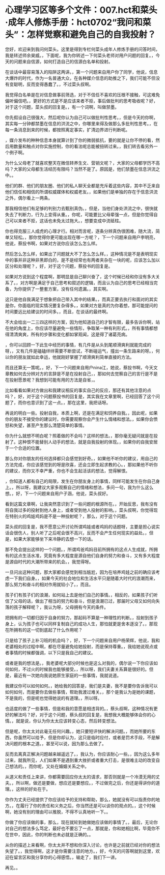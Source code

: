 # 心理学习区等多个文件：007.hct和菜头·成年人修炼手册：hct0702“我问和菜头”：怎样觉察和避免自己的自我投射？

您好，欢迎来到我问何菜头。这里是得到专栏何菜头成年人修炼手册的问答时间，我是转述师余昊威。，下面呢，我为你转述一下何菜头老师对用户问题的回复。，今天的问题来自信源，如何打造自己的信源白名单和投射。

在谈话中最容易落入的陷阱这两讲。，第一个问题来自用户你了同学，他说，信息大爆炸的时代，作为一名普通大众，在各种媒介信息的助推之下，我们可能不但没有变聪明，反而变得愚蠢了。，不过菜头叔啊。

我觉得白名单是在对信息做事前筛选，对于不信任不喜欢的压根不接触，可这难免偏听偏信吧。，更好的方式是不是应该来者不拒，事后做批判的思考吸收呢？好，对于这个问题，菜头叔的回复是。，有一个词啊，叫做禁墨。

你先假设自己很强大，然后呢你认为自己可以做批判性思考。，但是今天的你啊，其实每一分钟都禁墨在信息的洪流之中，你哪里来得及做那么多批判性思考。，在每一条消息到来的时候，都按照离定事实，扩清边界进行判断呢。

，媒介发布的种种信息本身就算计到了你的微弱抵抗，要的就是让你不停的看，然后用数量和触点对你实施控制，你的看法呢总能被扭转过来。，我们转去看另外一个例子啊。

为什么父母老了就喜欢整天在微信转养生文、营销文呢？，大家的父母都学历不高吗？大家的父母都生活经历有限吗？当然不是了。原因是，他们禁墨在信息洪流之中。。

他们的群、他们的朋友圈、他们的私人聊天全都是充斥着这些内容，其中不乏来自他们信任和相信的所谓权威媒体和权威老友。，如果他们是单独的存在于信息洪流之外，偶尔看上一两条。

那我相信他们有足够的判别力去甄别真伪。，但是，当他们身处洪流之中，很快就失去了判断力，行为上变得从重。，你呢，可能要比父母辈强一点，但是你觉得自己可以来者不拒，这话也未免太过拖大。，想要变成中流砥柱。

你也得克服三人成虎的心理才行。相对而言呢，逐条分辨真伪很困难，随大流，简单又轻松。，那你觉得你更可能出现在哪一方呢？，下一个问题来自用户李明亮，他说，蔡投书啊，如果对方说你应该怎么怎么样。

然后怎么怎么样，如果出了问题就大不了怎么怎么样。，这种情况是不是表明现实中的事并非这种非黑即白的，是不是经常也有两者夹杂在一块的呢，应该怎么加以区分和处理呢？，好，对于这个问题，蔡投书的回复是。

如果对方说到这个程度啊，那明显是自己聊兴奋了，这个时候已经和你没有多大关系了。，对方啊是满足于自己思考和叙述的逻辑，而且认为自己的思考已经相当完备，为你提供了一整套方案，没有任何遗漏。，其实啊。

这只是他自我满足于想象把自己带入其中的结果。，而真正要去执行和面对的其实是你，你面临的现实情况要复杂得多。，如果对方是真的为你着想，那可能提问的时间要远比给建议的时间多。，而且，在谈话的最终啊。

不大会给出一二三四这样的方案，因为他知道自己的才智有限，最多告诉你啊，站在他的角度上，你应该尽量避免一些情形，争取某一种有利形式。，所有事情都想得清清爽爽，所有的步骤和变化都如掌观闻，这是得了诸葛亮病。

，你可以回顾一下此生中经历的事情，有几件是从头到尾顺滑爽利就能完成的呀，，又有几件是磕磕绊绊需要不断尝试，不断碰运气，撞出一条生路来的呀。，何以你的朋友就如此幸运，他就刚好掌握了顺滑爽利简单直接的方法。

而且还算无一策呢。，好，下一个问题来自用户nina江，她说，蔡投书啊，今天文章教如何去分辨对方的言辞是不是在投射自己，，那如何去觉察自己的言行是不是在投射愿景呢？我想到可能有用的方法是自省，。

比如看看如果对方做出和我建议相反的事实自己的反应，那还有其他注意的点吗？，好，对于这个问题蔡投书的回复是，其实我在文章里啊，已经回答了这个问题了，而你也意识到了这一点。，那在这里，我把话呀。

再说的明白一些。投射自我，本质上啊，还是在满足和饲养自我。，因此呢，如果你的朋友不接受你的建议时，你需要观察你会产生什么情绪和想法。，如果你会愤怒和失望，甚至产生那么清楚简单的事情。

你为什么就想不明白呢？照着做的不会吗？这样的想法。，那你毫无疑问就是在投射了。这种恨不能替别人动手的想法，就是自我投射的体现。，如果你的自我安居于一个合适的位置。

那么你对你朋友的任何选择都只会感觉到好奇。，如果他不听你的建议，用自己的方法完成，你应该感觉到的呀是欣喜，还会立即生起求教的心。，那如果他不听你的建议，而你又不幸严重，你也不会生起活该的想法，觉得解恨。

，你知道人都有自己的局限，发生在你朋友身上的事情，同样可能发生在你自己身上。，所以呀，我建议大家多观察自己的情绪和想法，多问一句，我为什么这么想。，好，下一个问题来自用户子涵，他说，菜头叔好。

看到这篇文章啊，让我突然意识到了一些问题的根源所在。，开始反思，我有没有将自我过多的投射到他人身上，或者受到他人投射的影响。，菜头叔啊，你觉得现在特别火的鸡娃鸡妈是不是一种投射呢？，那么，对于这个问题。

菜头叔的回复是，我不愿意公开讨论所谓鸡娃或者鸡妈的话题呀，主要是担心说实话会很伤人，别人听了之后呢会很不高兴，反而不会产生任何现实的益处。，但是，如果大家能够坐下来冷静的去想一下的话。

那不免会提出这样的一个问题。，所谓鸡爸鸡妈目前所拥有的这点人生成就，所拥有的这点生活水准，究竟有多大程度是源自他们自身的努力和奋斗，又有多大程度是源自时代的大潮所带来的机会。，我觉得呀。

一旦问出这种问题，那大家都会感觉到相当尴尬，因为在培养鸡娃之前的确应该考虑一下我们自身。，如果今天的社会地位和生活水平只是随着大时代的浪潮而来，那么努力和奋斗的相对作用就较小了。，而且。

孩子们有孩子们的浪潮，如何站上去是他们自己的事情。，相反的，如果孩子们听信了父母的话，做出了相当的努力和奋斗，但是浪潮已过，那届时父母又如何向失落的孩子解释呢？，我认为呀，父母拥有今天的条件。

把拥有的一切都归因于自身的努力，那起码不算是一种理性的判断。，投射到孩子身上，认为孩子也可以同样复制自己的成功人生，那怕就更是舍本逐没了。，那现在所拥有的这一切到底起了什么作用呢？

只是给了孩子上补习班的机会吗？，好，下一个问题来自用户杨荣辉，他说，我和老婆相处的过程中啊，都在尽量避免给她投射，而是保持尊重。，我给她说观点或者事情的时候都强调，以下只是我自己的建议。

或者是我的想法是。，我老婆呢大部分时候也是这么对我的，偶尔说一下你应该如何如何，不过火的时候我也能够接受。，所以呀，我们夫妻关系算是很好的。但是，最近有一次她向我说她原生家庭的一些事情，我就说道。

我建议你可以如何如何。，她给我的回答是，我们是夫妻，我不是要你告诉我可以如何如何，而是要你去做些事情，帮助我渡过难关。，那个是我认为是她的课题，不是我的，但是呢也觉得她说的有道理。，所以呀。

也适度的做了一些事情，但是和我的意愿是相违背的。，蔡头叔啊，这种情况有更好的解法吗？好，对于这个问题，蔡头叔的回复是，我想我大概能够体会你的心情。，就是说，你认为你太太应该转变心态，然后转变想法。

但是呢，你太太对此毫无任何兴趣。，她只要短评快的解决问题。，而她所要的东西，你虽然可以给予，但是你却认为，这只是临时应付，或者是罚术手段，不是解决问题的根本之道。，甚至可以说，因为那么去做了。

反而去离真正解决问题越来越遥远了。，我认为，你应该耐心一些。，因为这么多年过来，就我所见，人们如果不是遇到重大挫折或者重大打击，是很难主动的改变自己想法的。，而你呢，又处在婚姻关系之中。

从道义和责任上来讲，你都需要回应你太太的请求，那否则就是一个冷漠无用的丈夫。，所以啊，做还是要做，想应还是要想应。，不过做完之后，你还是得讲你的道理。，这样的好处在于。

你作为丈夫已经提供了你应该给予的支持和帮助，那么，她就没有可以指责你的地方。，在履行了你的责任和义务之后，你当然还是可以谈你的观点的。，这个时候啊，她没有别的理由可以推脱，不得不认真地听一下。。

你做了你应该做的事，那么，现在就轮到她做她应该做的事情了。，最后，无论你对自己的想法多么笃定，最好也不要忘了一点，那就是，你和她相比啊，毕竟你不在世中，因此，你的判断也未必就是正确的。。

从你的描述上来看啊，你太太并不想和你深入讨论，也许是之前就已经对你的想法失望了。，我觉得啊，这才是你需要注意的地方。，好，今天的问答啊就到这里，欢迎在留言区和我分享你的心得感悟。，输走了，我们下一讲。

再见。。